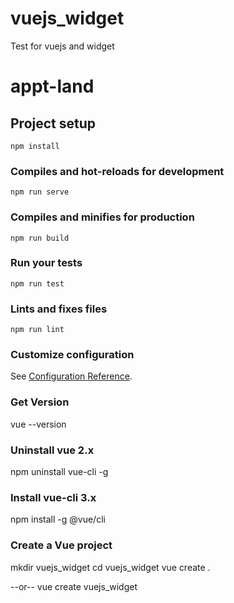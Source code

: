 
# vuejs_widget
Test for vuejs and widget
# appt-land

## Project setup
```
npm install
```

### Compiles and hot-reloads for development
```
npm run serve
```

### Compiles and minifies for production
```
npm run build
```

### Run your tests
```
npm run test
```

### Lints and fixes files
```
npm run lint
```

### Customize configuration
See [Configuration Reference](https://cli.vuejs.org/config/).


### Get Version
vue --version


### Uninstall vue 2.x
npm uninstall vue-cli -g


### Install vue-cli 3.x
npm install -g @vue/cli


### Create a Vue project
mkdir vuejs_widget
cd vuejs_widget
vue create .

--or--
vue create vuejs_widget